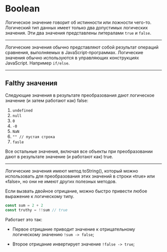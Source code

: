 # **Boolean**

Логическое значение говорит об истинности или ложности чего-то. Логический тип данных имеет только два допустимых логических значения. Эти два значения представлены литералами `true` и `false`.

***
Логические значения обычно представляют собой результат операций сравнения, выполняемых в JavaScript-программах.
Логические значения обычно используются в управляющих конструкциях JavaScript. Например `if/else`.

***

## **Falthy значения**

Следующие значения в результате преобразования дают логическое значение (и затем работают как) false:

1. `undefined`
2. `null`
3. `0`
4. `-0`
5. `NaN`
6. `"" // пус­тая стро­ка`
7. `fasle`

Все остальные значения, включая все объекты при преобразовании дают в результате значение (и работают как) true.

***
Логические значения имеют метод toString(), который можно использовать для преобразования этих значений в строки «true» или «false», но они не имеют других полезных методов.

Если вызвать двойное отрицание, можно быстро привести любое выражение к логическому типу.

```` js
const sum = 2 + 2
const truthy = !!sum // true
````

Работает это так:

* Первое отрицание приводит значение к отрицательному логическому значению `!sum -> false`;

* Второе отрицание инвертирует значение `!false -> true`;
